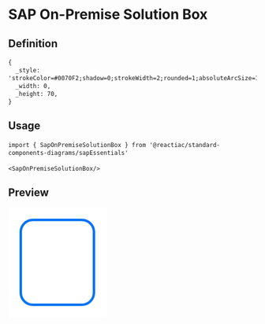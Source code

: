 # SAP On-Premise Solution Box

## Definition

```
{
  _style: 'strokeColor=#0070F2;shadow=0;strokeWidth=2;rounded=1;absoluteArcSize=1;arcSize=20;',
  _width: 0,
  _height: 70,
}
```

## Usage

```
import { SapOnPremiseSolutionBox } from '@reactiac/standard-components-diagrams/sapEssentials'

<SapOnPremiseSolutionBox/>
```

## Preview

<img src="./sap-on-premise-solution-box.png" width="200"/>
